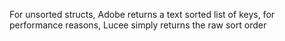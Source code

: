 For unsorted structs, Adobe returns a text sorted list of keys, for performance reasons, Lucee simply returns the raw sort order